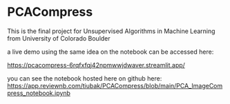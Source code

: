 # PCACompress
This is the final project for Unsupervised Algorithms in Machine Learning from University of Colorado Boulder

a live demo using the same idea on the notebook can be accessed here:

https://pcacompress-6rqfxfqj42npmwwjdwaver.streamlit.app/

you can see the notebook hosted here on github here:
https://app.reviewnb.com/tiubak/PCACompress/blob/main/PCA_ImageCompress_notebook.ipynb
